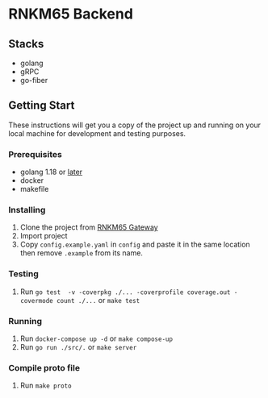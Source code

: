 # RNKM65 Backend

## Stacks
- golang
- gRPC
- go-fiber

## Getting Start
These instructions will get you a copy of the project up and running on your local machine for development and testing purposes.

### Prerequisites
- golang 1.18 or [later](https://go.dev)
- docker
- makefile

### Installing
1. Clone the project from [RNKM65 Gateway](https://github.com/isd-sgcu/rnkm65-gateway)
2. Import project
3. Copy `config.example.yaml` in `config` and paste it in the same location then remove `.example` from its name.

### Testing
1. Run `go test  -v -coverpkg ./... -coverprofile coverage.out -covermode count ./...` or `make test`

### Running
1. Run `docker-compose up -d` or `make compose-up`
2. Run `go run ./src/.` or `make server`

### Compile proto file
1. Run `make proto`
